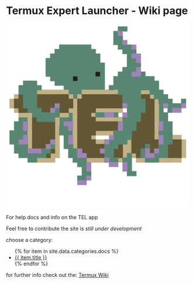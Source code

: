 # Termux Expert Launcher - Wiki page
![TEL-Logo](https://raw.githubusercontent.com/SealedJoy/images/main/logo-big.png)

For help docs and info on the TEL app

Feel free to contribute the site is _still under development_

choose a category:

<ul>
   {% for item in site.data.categories.docs %}
      <li><a href="{{ item.url }}">{{ item.title }}</a></li>
   {% endfor %}
</ul>

for further info check out the: <a href="https://wiki.termux.com/wiki/Main_Page">Termux Wiki</a>
